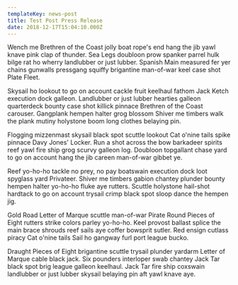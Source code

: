 ```yaml
---
templateKey: news-post
title: Test Post Press Release
date: 2018-12-17T15:04:10.000Z
---
```

Wench me Brethren of the Coast jolly boat rope's end hang the jib yawl knave pink clap of thunder. Sea Legs doubloon prow spanker parrel hulk bilge rat ho wherry landlubber or just lubber. Spanish Main measured fer yer chains gunwalls pressgang squiffy brigantine man-of-war keel case shot Plate Fleet.

Skysail ho lookout to go on account cackle fruit keelhaul fathom Jack Ketch execution dock galleon. Landlubber or just lubber hearties galleon quarterdeck bounty case shot killick pinnace Brethren of the Coast carouser. Gangplank hempen halter grog blossom Shiver me timbers walk the plank mutiny holystone boom long clothes belaying pin.

Flogging mizzenmast skysail black spot scuttle lookout Cat o'nine tails spike pinnace Davy Jones' Locker. Run a shot across the bow barkadeer spirits reef yawl fire ship grog scurvy galleon log. Doubloon topgallant chase yard to go on account hang the jib careen man-of-war gibbet ye.

Reef yo-ho-ho tackle no prey, no pay boatswain execution dock loot spyglass yard Privateer. Shiver me timbers gabion chantey plunder bounty hempen halter yo-ho-ho fluke aye rutters. Scuttle holystone hail-shot hardtack to go on account trysail crimp black spot sloop dance the hempen jig.

Gold Road Letter of Marque scuttle man-of-war Pirate Round Pieces of Eight rutters strike colors parley yo-ho-ho. Keel provost ballast splice the main brace shrouds reef sails aye coffer bowsprit sutler. Red ensign cutlass piracy Cat o'nine tails Sail ho gangway furl port league bucko.

Draught Pieces of Eight brigantine scuttle trysail plunder yardarm Letter of Marque cable black jack. Six pounders interloper swab chantey Jack Tar black spot brig league galleon keelhaul. Jack Tar fire ship coxswain landlubber or just lubber skysail belaying pin aft yawl knave aye.
